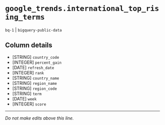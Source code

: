 # `google_trends.international_top_rising_terms`
`bq-1` | `bigquery-public-data`

## Column details
* [STRING]    `country_code`
* [INTEGER]   `percent_gain`
* [DATE]      `refresh_date`
* [INTEGER]   `rank`
* [STRING]    `country_name`
* [STRING]    `region_name`
* [STRING]    `region_code`
* [STRING]    `term`
* [DATE]      `week`
* [INTEGER]   `score`

-------------------------------------------------------------------------------
*Do not make edits above this line.*
